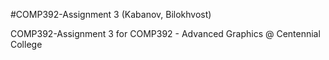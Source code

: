 #COMP392-Assignment 3 (Kabanov, Bilokhvost)

COMP392-Assignment 3 for COMP392 - Advanced Graphics @ Centennial College
